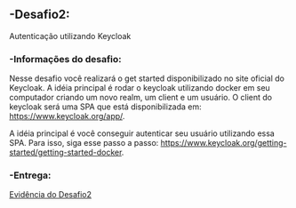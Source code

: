 ## -Desafio2: 

Autenticação utilizando Keycloak

### -Informações do desafio:

Nesse desafio você realizará o get started disponibilizado no site oficial do Keycloak. A idéia principal é rodar o keycloak utilizando docker em seu computador criando um novo realm, um client e um usuário. O client do keycloak será uma SPA que está disponibilizada em: https://www.keycloak.org/app/.

A idéia principal é você conseguir autenticar seu usuário utilizando essa SPA. Para isso, siga esse passo a passo: https://www.keycloak.org/getting-started/getting-started-docker.


### -Entrega:

[Evidência do Desafio2](/desafio2/fullcycle4_d02_kecloak_app_login.png)
